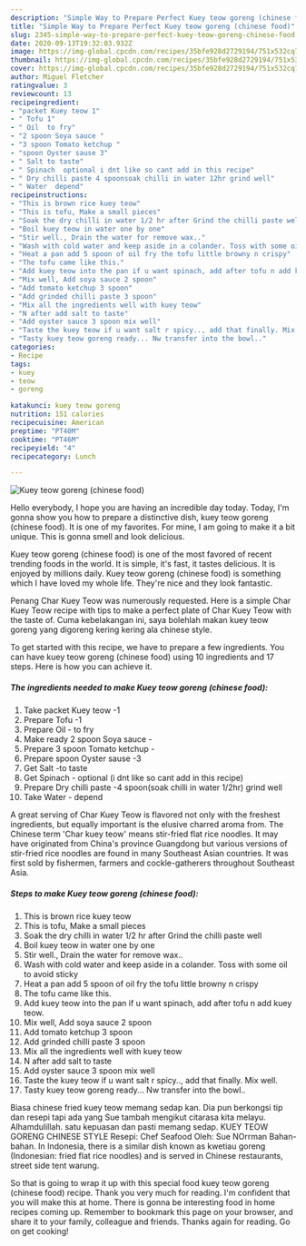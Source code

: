 ```yaml
---
description: "Simple Way to Prepare Perfect Kuey teow goreng (chinese food)"
title: "Simple Way to Prepare Perfect Kuey teow goreng (chinese food)"
slug: 2345-simple-way-to-prepare-perfect-kuey-teow-goreng-chinese-food
date: 2020-09-13T19:32:03.932Z
image: https://img-global.cpcdn.com/recipes/35bfe928d2729194/751x532cq70/kuey-teow-goreng-chinese-food-recipe-main-photo.jpg
thumbnail: https://img-global.cpcdn.com/recipes/35bfe928d2729194/751x532cq70/kuey-teow-goreng-chinese-food-recipe-main-photo.jpg
cover: https://img-global.cpcdn.com/recipes/35bfe928d2729194/751x532cq70/kuey-teow-goreng-chinese-food-recipe-main-photo.jpg
author: Miguel Fletcher
ratingvalue: 3
reviewcount: 13
recipeingredient:
- "packet Kuey teow 1"
- " Tofu 1"
- " Oil  to fry"
- "2 spoon Soya sauce "
- "3 spoon Tomato ketchup "
- "spoon Oyster sause 3"
- " Salt to taste"
- " Spinach  optional i dnt like so cant add in this recipe"
- " Dry chilli paste 4 spoonsoak chilli in water 12hr grind well"
- " Water  depend"
recipeinstructions:
- "This is brown rice kuey teow"
- "This is tofu, Make a small pieces"
- "Soak the dry chilli in water 1/2 hr after Grind the chilli paste well"
- "Boil kuey teow in water one by one"
- "Stir well., Drain the water for remove wax.."
- "Wash with cold water and keep aside in a colander. Toss with some oil to avoid sticky"
- "Heat a pan add 5 spoon of oil fry the tofu little browny n crispy"
- "The tofu came like this."
- "Add kuey teow into the pan if u want spinach, add after tofu n add kuey teow."
- "Mix well, Add soya sauce 2 spoon"
- "Add tomato ketchup 3 spoon"
- "Add grinded chilli paste 3 spoon"
- "Mix all the ingredients well with kuey teow"
- "N after add salt to taste"
- "Add oyster sauce 3 spoon mix well"
- "Taste the kuey teow if u want salt r spicy.., add that finally. Mix well."
- "Tasty kuey teow goreng ready... Nw transfer into the bowl.."
categories:
- Recipe
tags:
- kuey
- teow
- goreng

katakunci: kuey teow goreng 
nutrition: 151 calories
recipecuisine: American
preptime: "PT40M"
cooktime: "PT46M"
recipeyield: "4"
recipecategory: Lunch

---
```



![Kuey teow goreng (chinese food)](https://img-global.cpcdn.com/recipes/35bfe928d2729194/751x532cq70/kuey-teow-goreng-chinese-food-recipe-main-photo.jpg)

Hello everybody, I hope you are having an incredible day today. Today, I'm gonna show you how to prepare a distinctive dish, kuey teow goreng (chinese food). It is one of my favorites. For mine, I am going to make it a bit unique. This is gonna smell and look delicious.

Kuey teow goreng (chinese food) is one of the most favored of recent trending foods in the world. It is simple, it's fast, it tastes delicious. It is enjoyed by millions daily. Kuey teow goreng (chinese food) is something which I have loved my whole life. They're nice and they look fantastic.

Penang Char Kuey Teow was numerously requested. Here is a simple Char Kuey Teow recipe with tips to make a perfect plate of Char Kuey Teow with the taste of. Cuma kebelakangan ini, saya bolehlah makan kuey teow goreng yang digoreng kering kering ala chinese style.


To get started with this recipe, we have to prepare a few ingredients. You can have kuey teow goreng (chinese food) using 10 ingredients and 17 steps. Here is how you can achieve it.

<!--inarticleads1-->

##### The ingredients needed to make Kuey teow goreng (chinese food):

1. Take packet Kuey teow -1
1. Prepare  Tofu -1
1. Prepare  Oil - to fry
1. Make ready 2 spoon Soya sauce -
1. Prepare 3 spoon Tomato ketchup -
1. Prepare spoon Oyster sause -3
1. Get  Salt -to taste
1. Get  Spinach - optional (i dnt like so cant add in this recipe)
1. Prepare  Dry chilli paste -4 spoon(soak chilli in water 1/2hr) grind well
1. Take  Water - depend


A great serving of Char Kuey Teow is flavored not only with the freshest ingredients, but equally important is the elusive charred aroma from. The Chinese term &#39;Char kuey teow&#39; means stir-fried flat rice noodles. It may have originated from China&#39;s province Guangdong but various versions of stir-fried rice noodles are found in many Southeast Asian countries. It was first sold by fishermen, farmers and cockle-gatherers throughout Southeast Asia. 

<!--inarticleads2-->

##### Steps to make Kuey teow goreng (chinese food):

1. This is brown rice kuey teow
1. This is tofu, Make a small pieces
1. Soak the dry chilli in water 1/2 hr after Grind the chilli paste well
1. Boil kuey teow in water one by one
1. Stir well., Drain the water for remove wax..
1. Wash with cold water and keep aside in a colander. Toss with some oil to avoid sticky
1. Heat a pan add 5 spoon of oil fry the tofu little browny n crispy
1. The tofu came like this.
1. Add kuey teow into the pan if u want spinach, add after tofu n add kuey teow.
1. Mix well, Add soya sauce 2 spoon
1. Add tomato ketchup 3 spoon
1. Add grinded chilli paste 3 spoon
1. Mix all the ingredients well with kuey teow
1. N after add salt to taste
1. Add oyster sauce 3 spoon mix well
1. Taste the kuey teow if u want salt r spicy.., add that finally. Mix well.
1. Tasty kuey teow goreng ready... Nw transfer into the bowl..


Biasa chinese fried kuey teow memang sedap kan. Dia pun berkongsi tip dan resepi tapi ada yang Sue tambah mengikut citarasa kita melayu. Alhamdulillah. satu kepuasan dan pasti memang sedap. KUEY TEOW GORENG CHINESE STYLE Resepi: Chef Seafood Oleh: Sue NOrrman Bahan-bahan. In Indonesia, there is a similar dish known as kwetiau goreng (Indonesian: fried flat rice noodles) and is served in Chinese restaurants, street side tent warung. 

So that is going to wrap it up with this special food kuey teow goreng (chinese food) recipe. Thank you very much for reading. I'm confident that you will make this at home. There is gonna be interesting food in home recipes coming up. Remember to bookmark this page on your browser, and share it to your family, colleague and friends. Thanks again for reading. Go on get cooking!
